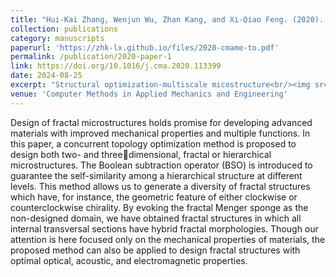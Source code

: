```yaml
---
title: "Hui-Kai Zhang, Wenjun Wu, Zhan Kang, and Xi-Qiao Feng. (2020). Topology optimization method for the design of bioinspired self-similar hierarchical microstructures. Computer Methods in Applied Mechanics and Engineering 372: 113399"
collection: publications
category: manuscripts
paperurl: 'https://zhk-lx.github.io/files/2020-cmame-to.pdf'
permalink: /publication/2020-paper-1
link: https://doi.org/10.1016/j.cma.2020.113399
date: 2024-08-25
excerpt: "Structural optimization-multiscale micostructure<br/><img src='/images/2020-cmame-to.png'>"
venue: 'Computer Methods in Applied Mechanics and Engineering'
---
```


Design of fractal microstructures holds promise for developing advanced materials with improved mechanical properties
and multiple functions. In this paper, a concurrent topology optimization method is proposed to design both two- and threedimensional, fractal or hierarchical microstructures. The Boolean subtraction operator (BSO) is introduced to guarantee the self-similarity among a hierarchical structure at different levels. This method allows us to generate a diversity of fractal
structures which have, for instance, the geometric feature of either clockwise or counterclockwise chirality. By evoking the
fractal Menger sponge as the non-designed domain, we have obtained fractal structures in which all internal transversal sections
have hybrid fractal morphologies. Though our attention is here focused only on the mechanical properties of materials, the
proposed method can also be applied to design fractal structures with optimal optical, acoustic, and electromagnetic properties.